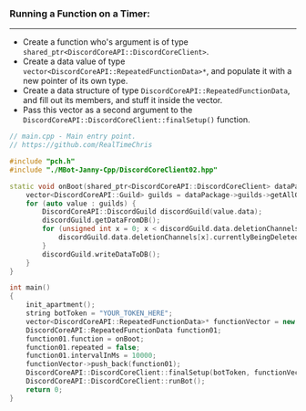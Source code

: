 
### **Running a Function on a Timer:**
---
- Create a function who's argument is of type `shared_ptr<DiscordCoreAPI::DiscordCoreClient>`.
- Create a data value of type `vector<DiscordCoreAPI::RepeatedFunctionData>*`, and populate it with a new pointer of its own type.
- Create a data structure of type `DiscordCoreAPI::RepeatedFunctionData`, and fill out its members, and stuff it inside the vector.
- Pass this vector as a second argument to the `DiscordCoreAPI::DiscordCoreClient::finalSetup()` function.

```cpp
// main.cpp - Main entry point.
// https://github.com/RealTimeChris

#include "pch.h"
#include "./MBot-Janny-Cpp/DiscordCoreClient02.hpp"

static void onBoot(shared_ptr<DiscordCoreAPI::DiscordCoreClient> dataPackage) {
    vector<DiscordCoreAPI::Guild> guilds = dataPackage->guilds->getAllGuildsAsync().get();
    for (auto value : guilds) {
        DiscordCoreAPI::DiscordGuild discordGuild(value.data);
        discordGuild.getDataFromDB();
        for (unsigned int x = 0; x < discordGuild.data.deletionChannels.size(); x += 1) {
            discordGuild.data.deletionChannels[x].currentlyBeingDeleted = false;
        }
        discordGuild.writeDataToDB();
    }
}

int main()
{
    init_apartment();
    string botToken = "YOUR_TOKEN_HERE";
    vector<DiscordCoreAPI::RepeatedFunctionData>* functionVector = new vector<DiscordCoreAPI::RepeatedFunctionData>;
    DiscordCoreAPI::RepeatedFunctionData function01;
    function01.function = onBoot;
    function01.repeated = false;
    function01.intervalInMs = 10000;
    functionVector->push_back(function01);
    DiscordCoreAPI::DiscordCoreClient::finalSetup(botToken, functionVector);
    DiscordCoreAPI::DiscordCoreClient::runBot();
    return 0;
}

```
